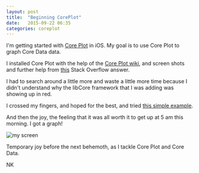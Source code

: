 ```yaml
---
layout: post
title:  "Beginning CorePlot"
date:   2015-09-22 06:35
categories: coreplot
---
```


I'm getting started with [Core Plot](https://github.com/core-plot) in iOS. My goal is to use Core Plot to graph Core Data data. 

I installed Core Plot with the help of the [Core Plot wiki](https://github.com/core-plot/core-plot/wiki/Using-Core-Plot-in-an-Application), and screen shots and further help from [this](http://stackoverflow.com/questions/28236419/ios-coreplot-how-to-install) Stack Overflow answer. 

I had to search around a little more and waste a little more time because I didn't understand why the libCore framework that I was adding was showing up in red. 

I crossed my fingers, and hoped for the best, and tried [this simple example](http://www.mobdevel.com/?p=96). 

And then the joy, the feeling that it was all worth it to get up at 5 am this morning. I got a graph! 

![my screen](http://khasachi.com/images/photos/coreplot.png)

Temporary joy before the next behemoth, as I tackle Core Plot and Core Data. 

NK

















